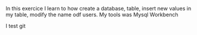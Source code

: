 In this exercice I learn to how create a database, table, insert new values in my table, modify the name odf users. 
My tools was Mysql Workbench

I test git